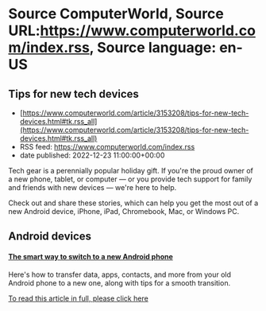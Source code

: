 # Source ComputerWorld, Source URL:https://www.computerworld.com/index.rss, Source language: en-US

## Tips for new tech devices
 - [https://www.computerworld.com/article/3153208/tips-for-new-tech-devices.html#tk.rss_all](https://www.computerworld.com/article/3153208/tips-for-new-tech-devices.html#tk.rss_all)
 - RSS feed: https://www.computerworld.com/index.rss
 - date published: 2022-12-23 11:00:00+00:00

<article>
	<section class="page">
<p>Tech gear is a perennially popular holiday gift. If you're the proud owner of a new phone, tablet, or computer — or you provide tech support for family and friends with new devices — we're here to help.</p><p>Check out and share these stories, which can help you get the most out of a new Android device, iPhone, iPad, Chromebook, Mac, or Windows PC.</p><h2 class="toc">Android devices</h2>
<h4><a href="https://www.computerworld.com/article/3643308/switch-to-new-android-phone-smart-way.html">The smart way to switch to a new Android phone</a></h4>
<p>Here's how to transfer data, apps, contacts, and more from your old Android phone to a new one, along with tips for a smooth transition.</p><p class="jumpTag"><a href="https://www.computerworld.com/article/3153208/tips-for-new-tech-devices.html#jump">To read this article in full, please click here</a></p></section></article>
